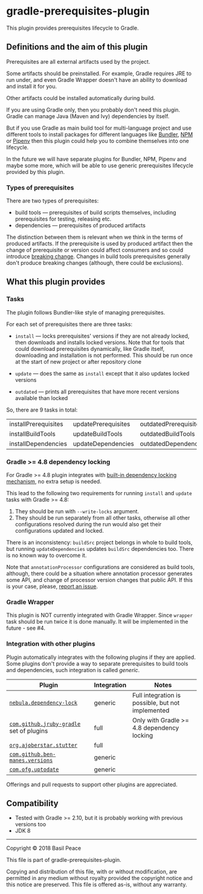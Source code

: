 gradle-prerequisites-plugin
===========================

This plugin provides prerequisites lifecycle to Gradle.

## Definitions and the aim of this plugin

Prerequisites are all external artifacts used by the project.

Some artifacts should be preinstalled.
For example, Gradle requires JRE to run under, and even Gradle Wrapper
doesn't have an ability to download and install it for you.

Other artifacts could be installed automatically during build.

If you are using Gradle only, then you probably don't need this plugin.
Gradle can manage Java (Maven and Ivy) dependencies by itself.

But if you use Gradle as main build tool for multi-language project
and use different tools to install packages for different languages
like [Bundler](https://bundler.io/), [NPM](https://npmjs.com/)
or [Pipenv](https://pipenv.org/) then this plugin could help you
to combine themselves into one lifecycle.

In the future we will have separate plugins for Bundler, NPM, Pipenv
and maybe some more, which will be able to use
generic prerequisites lifecycle provided by this plugin.

### Types of prerequisites

There are two types of prerequisites:
*   build tools — prerequisites of build scripts themselves, including
prerequisites for testing, releasing etc.
*   dependencies — prerequisites of produced artifacts

The distinction between them is relevant when we think
in the terms of produced artifacts.
If the prerequisite is used by produced artifact
then the change of prerequisite or version could affect consumers and so
could introduce [breaking change](https://conventionalcommits.org).
Сhanges in build tools prerequisites generally don't produce breaking
changes (although, there could be exclusions).

## What this plugin provides

### Tasks

The plugin follows Bundler-like style of managing prerequisites.

For each set of prerequisites there are three tasks:

*   `install` — locks prerequisites' versions if they are not
    already locked, then downloads and installs locked versions.
    Note that for tools that could download prerequisites dynamically,
    like Gradle itself, downloading and installation is not performed.
    This should be run once at the start of new project
    or after repository clone

*   `update` — does the same as `install` except that it also updates
    locked versions

*   `outdated` — prints all prerequisites that have
    more recent versions available than locked

So, there are 9 tasks in total:

<table><tboby>
<tr><td>installPrerequisites</td><td>updatePrerequisites</td><td>outdatedPrerequisites</td></tr>
<tr><td>installBuildTools   </td><td>updateBuildTools   </td><td>outdatedBuildTools   </td></tr>
<tr><td>installDependencies </td><td>updateDependencies </td><td>outdatedDependencies </td></tr>
</tboby></table>

### Gradle >= 4.8 dependency locking

For Gradle >= 4.8 plugin integrates with
[built-in dependency locking mechanism](
https://docs.gradle.org/4.8/userguide/dependency_locking.html),
no extra setup is needed.

This lead to the following two requirements for running
`install` and `update` tasks with Gradle >= 4.8:
1.  They should be run with `--write-locks` argument.
2.  They should be run separately from all other tasks,
    otherwise all other configurations resolved during the run
    would also get their configurations updated and locked.

There is an inconsistency: `buildSrc` project belongs in whole
to build tools, but running `updateDependencies`
updates `buildSrc` dependencies too.
There is no known way to overcome it.

Note that `annotationProcessor` configurations are considered as build
tools, although, there could be a situation where annotation processor
generates some API, and change of processor version changes
that public API.
If this is your case, please, [report an issue](
https://github.com/FIDATA/gradle-prerequisites-plugin/issues/new).

### Gradle Wrapper

This plugin is NOT currently integrated with Gradle Wrapper.
Since `wrapper` task should be run twice it is done manually.
It will be implemented in the future - see #4.

### Integration with other plugins

Plugin automatically integrates with the following plugins
if they are applied.
Some plugins don't provide a way to separate prerequisites to
build tools and dependencies, such integration is called *generic*.

| Plugin | Integration | Notes |
| ------ | ----------- | ----- |
| [`nebula.dependency-lock`](https://github.com/nebula-plugins/gradle-dependency-lock-plugin) | generic | Full integration is possible, but not implemented |
| [`com.github.jruby-gradle`](http://jruby-gradle.org/) set of plugins                        | full    | Only with Gradle >= 4.8 dependency locking        |
| [`org.ajoberstar.stutter`]([https://github.com/ajoberstar/gradle-stutter)                   | full    |                                                   |
| [`com.github.ben-manes.versions`](https://github.com/ben-manes/gradle-versions-plugin)      | generic |                                                   |
| [`com.ofg.uptodate`](https://github.com/4finance/uptodate-gradle-plugin)                    | generic |                                                   |

Offerings and pull requests to support other plugins are appreciated.

## Compatibility

*   Tested with Gradle >= 2.10, but it is probably working
    with previous versions too
*   JDK 8


------------------------------------------------------------------------
Copyright © 2018  Basil Peace

This file is part of gradle-prerequisites-plugin.

Copying and distribution of this file, with or without modification,
are permitted in any medium without royalty provided the copyright
notice and this notice are preserved.  This file is offered as-is,
without any warranty.
